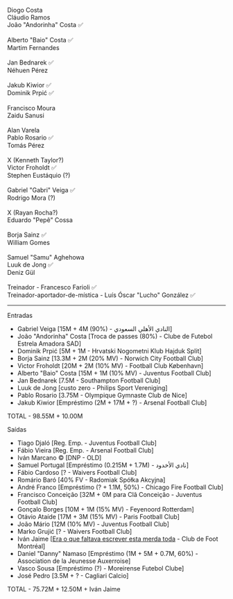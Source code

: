 Diogo Costa \
Cláudio Ramos \
João "Andorinha" Costa ✅ \
\
Alberto "Baio" Costa ✅ \
Martim Fernandes \
\
Jan Bednarek ✅ \
Néhuen Pérez \
\
Jakub Kiwior ✅️ \
Dominik Prpić ✅ \
\
Francisco Moura \
Zaidu Sanusi \
\
Alan Varela \
Pablo Rosario ✅️ \
Tomás Pérez \
\
X (Kenneth Taylor?) \
Victor Froholdt ✅ \
Stephen Eustáquio (?) \
\
Gabriel "Gabri" Veiga ✅ \
Rodrigo Mora (?) \
\
X (Rayan Rocha?) \
Eduardo "Pepê" Cossa \
\
Borja Sainz ✅ \
William Gomes \
\
Samuel "Samu" Aghehowa \
Luuk de Jong ✅ \
Deniz Gül \
\
Treinador - Francesco Farioli ✅ \
Treinador-aportador-de-mística - Luís Óscar "Lucho" González ✅ 

---------------------------
Entradas

- Gabriel Veiga [15M + 4M (90%) - النادي الأهلي السعودي]
- João "Andorinha" Costa [Troca de passes (80%) - Clube de Futebol Estrela Amadora SAD]
- Dominik Prpić [5M + 1M - Hrvatski Nogometni Klub Hajduk Split]
- Borja Sainz [13.3M + 2M (20% MV) - Norwich City Football Club]
- Victor Froholdt [20M + 2M (10% MV) - Football Club København]
- Alberto "Baio" Costa [15M + 1M (10% MV) - Juventus Football Club]
- Jan Bednarek [7.5M - Southampton Football Club]
- Luuk de Jong [custo zero - Philips Sport Vereniging]
- Pablo Rosario [3.75M - Olympique Gymnaste Club de Nice]
- Jakub Kiwior [Empréstimo (2M + 17M + ?) - Arsenal Football Club]

TOTAL - 98.55M + 10.00M


Saídas

- Tiago Djaló [Reg. Emp. - Juventus Football Club]
- Fábio Vieira [Reg. Emp. - Arsenal Football Club]
- Iván Marcano © [DNP - OLD]
- Samuel Portugal [Empréstimo (0.215M + 1.7M) - نادي الأخدود]
- Fábio Cardoso [? - Waivers Football Club]
- Romário Baró [40% FV - Radomiak Spółka Akcyjna]
- André Franco [Empréstimo (? + 1.1M, 50%) - Chicago Fire Football Club]
- Francisco Conceição [32M + 0M para Clã Conceição - Juventus Football Club]
- Gonçalo Borges [10M + 1M (15% MV) - Feyenoord Rotterdam]
- Otávio Ataíde [17M + 3M (15% MV) - Paris Football Club]
- João Mário [12M (10% MV) - Juventus Football Club]
- Marko Grujić [? - Waivers Football Club]
- Iván Jaime [[Era o que faltava escrever esta merda toda](https://www.abola.pt/noticias/mercado-fc-porto-ivan-jaime-vai-jogar-na-mls-2025081916272625019) - Club de Foot Montréal]
- Daniel "Danny" Namaso [Empréstimo (1M + 5M + 0.7M, 60%) - Association de la Jeunesse Auxerroise]
- Vasco Sousa [Empréstimo (?) - Moreirense Futebol Clube] 
- José Pedro [3.5M + ? - Cagliari Calcio]

TOTAL - 75.72M + 12.50M + Iván Jaime
